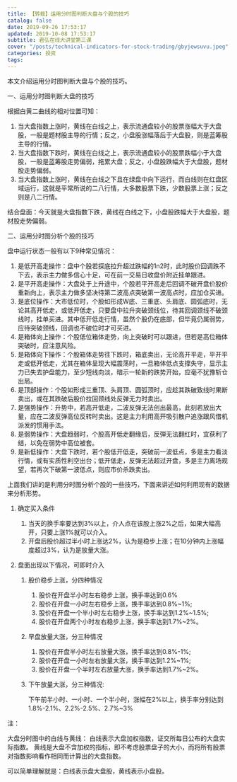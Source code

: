 ```yaml
---
title: 【转载】运用分时图判断大盘与个股的技巧
catalog: false
date: 2019-09-26 17:53:17
updated: 2019-10-08 17:53:17
subtitle: 君弘在线大讲堂第三课
cover: "/posts/technical-indicators-for-stock-trading/gbyjewsuvu.jpeg"
categories: 投资
tags:
---
```


本文介绍运用分时图判断大盘与个股的技巧。

<!--more-->

一、运用分时图判断大盘的技巧

根据白黄二曲线的相对位置可知：

1. 当大盘指数上涨时，黄线在白线之上，表示流通盘较小的股票涨幅大于大盘股，一般是题材股主导的行情；反之，小盘股涨幅落后于大盘股，则是蓝筹股主导的行情。
2. 当大盘指数下跌时，黄线在白线之上，表示流通盘较小的股票跌幅小于大盘股，一般是蓝筹股走势偏弱，拖累大盘；反之，小盘股跌幅大于大盘股，题材股走势偏弱。
3. 当大盘指数上涨时，黄线在白线之下且在绿盘中向下运行，而白线则在红盘区域运行，这就是平常所说的二八行情，大多数股票下跌，少数股票上涨；反之则是八二行情。

结合盘面：今天就是大盘指数下跌，黄线在白线之下，小盘股跌幅大于大盘股，题材股走势偏弱。



二、运用分时图分析个股的技巧

盘中运行状态一般有以下9种常见情况：

1. 是低开高走操作：盘中个股若探底拉升超过跌幅的1n2时，此时股价回调跌不下去，表示主力做多信心十足，可在前一交易日收盘价附近挂单跟进。
2. 是平开高走操作：大盘处于上升途中，个股若平开高走后回调不破开盘价股价重新向上，表示主力做多坚决待第二波高点突破第一波高点时，应加仓买进。
3. 是底位操作：大市低位时，个股如形成W底、三重底、头肩底、圆弧底时，无论其高开低走，或低开低走，只要盘中拉升突破颈线位，待其回调颈线不破颈线时，挂单买进。其中低开低走行情，虽然个股仍在底部，但毕竟仍属弱势，应待突破颈线，回调也不破位时才可买进。
4. 是箱体向上操作：个股低位箱体走势，向上突破时可以跟进，但若是高位箱体突破时，应注意风险。
5. 是箱体向下操作：个股箱体走势往下跌时，箱底卖出，无论高开平走，平开平走或低开低走，尤其在箱体呈现大幅震荡时，一旦箱体低点支撑失守，显示主力已失去护盘能力，至少短线向淡，暗示一轮新的跌势开始，应毫不犹豫斩仓出局。
6. 是顶部操作：个股如形成三重顶、头肩顶、圆弧顶时，应趁其跌破致线时果断卖出，或在其跌破后股价拉回颈线处反弹无力时卖出。
7. 是强势操作：升势中，若高开低走，二波反弹无法创出最高，此刻若放出大量，应在二波反弹高位反转时卖出。这是主力利用高开吸引散户追涨跟风借机派发的惯用手法。
8. 是弱势操作：大盘趋弱时，个股高开低走翻缘后，反弾无法翻红时，宜获利了结，以免在弱势中高位被套。
9. 是新低操作：大盘下跌时，若个股低开低走，突破前一波低点，多是主力看淡行情，或有实质性利空出台；低开低走，反弹无法超过开盘，多是主力离场观望，若再次下破第一波低点，则应市价杀跌卖出。

上面我们讲的是利用分时图分析个股的一些技巧，下面来讲述如何利用现有的数据来分析形势。

1. 确定买入条件
   1. 当天的换手率要达到3%以上，介人点在该股上涨2%之后，如果大幅高开，只要上涨1%就可以介入。
   2. 开盘后股价超过半小时上涨达2%，认为是稳步上涨；在10分钟内上涨幅度超过3%，认为是放量大涨。

2. 盘面出现以下情况，可即时介入

   1. 股价稳步上涨，分四种情况

      1. 股价在开盘半小时左右稳步上涨，换手率达到0.6%
      2. 股价在开盘一小时左右稳步上涨，换手率达到0.8%~1%;
      3. 股价在开盘一个半小时左右稳步上涨，换手率达到1.2%~1.5%;
      4. 股价在开盘两个小时左右稳步上涨，换手率达到1.7%~2%。

   2. 早盘放量大涨，分三种情况

      1. 股价在开盘半小时左右放量大涨，换手率达到0.8%-1%;
      2. 股价在开盘一小时左右放量大涨，换手率达到1.2%~1%;
      3. 股价在开盘一个半时左右放量大涨，换手率达到1.7%~2%。

   3. 下午放量大涨，分三种情况:

      下午前半小时、一小时、一个半小时，涨幅在2%以上，换手率分别达到1.8%-2.1%、2.2%-2.5%、2.7%~3%



注：

大盘分时图中的白线与黄线：
白线表示大盘加权指数，证交所每日公布的大盘实际指数。
黄线是大盘不含加权的指标，即不考虑股票盘子的大小，而将所有股票对指数影响看作相同而计算出的大盘指数。

可以简单理解就是：白线表示盘大盘股，黄线表示小盘股。